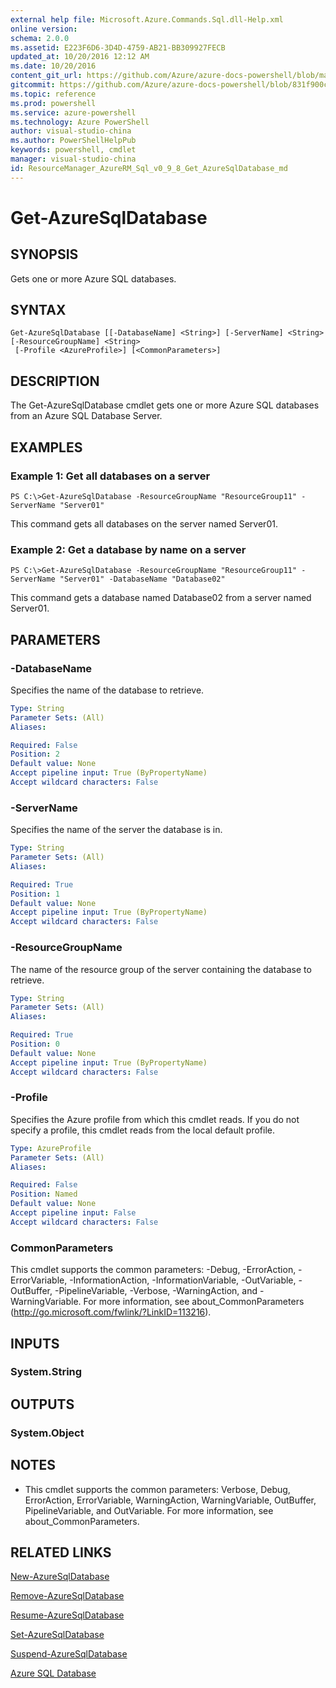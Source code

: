 ```yaml
---
external help file: Microsoft.Azure.Commands.Sql.dll-Help.xml
online version: 
schema: 2.0.0
ms.assetid: E223F6D6-3D4D-4759-AB21-BB309927FECB
updated_at: 10/20/2016 12:12 AM
ms.date: 10/20/2016
content_git_url: https://github.com/Azure/azure-docs-powershell/blob/master/azureps-cmdlets-docs/ResourceManager/AzureRM.Sql/v0.9.8/Get-AzureSqlDatabase.md
gitcommit: https://github.com/Azure/azure-docs-powershell/blob/831f900c1a4babea8fcc8817cfbc25252a1aa872/azureps-cmdlets-docs/ResourceManager/AzureRM.Sql/v0.9.8/Get-AzureSqlDatabase.md
ms.topic: reference
ms.prod: powershell
ms.service: azure-powershell
ms.technology: Azure PowerShell
author: visual-studio-china
ms.author: PowerShellHelpPub
keywords: powershell, cmdlet
manager: visual-studio-china
id: ResourceManager_AzureRM_Sql_v0_9_8_Get_AzureSqlDatabase_md
---
```


# Get-AzureSqlDatabase

## SYNOPSIS
Gets one or more Azure SQL databases.

## SYNTAX

```
Get-AzureSqlDatabase [[-DatabaseName] <String>] [-ServerName] <String> [-ResourceGroupName] <String>
 [-Profile <AzureProfile>] [<CommonParameters>]
```

## DESCRIPTION
The Get-AzureSqlDatabase cmdlet gets one or more Azure SQL databases from an Azure SQL Database Server.

## EXAMPLES

### Example 1: Get all databases on a server
```
PS C:\>Get-AzureSqlDatabase -ResourceGroupName "ResourceGroup11" -ServerName "Server01"
```

This command gets all databases on the server named Server01.

### Example 2: Get a database by name on a server
```
PS C:\>Get-AzureSqlDatabase -ResourceGroupName "ResourceGroup11" -ServerName "Server01" -DatabaseName "Database02"
```

This command gets a database named Database02 from a server named Server01.

## PARAMETERS

### -DatabaseName
Specifies the name of the database to retrieve.

```yaml
Type: String
Parameter Sets: (All)
Aliases: 

Required: False
Position: 2
Default value: None
Accept pipeline input: True (ByPropertyName)
Accept wildcard characters: False
```

### -ServerName
Specifies the name of the server the database is in.

```yaml
Type: String
Parameter Sets: (All)
Aliases: 

Required: True
Position: 1
Default value: None
Accept pipeline input: True (ByPropertyName)
Accept wildcard characters: False
```

### -ResourceGroupName
The name of the resource group of the server containing the database to retrieve.

```yaml
Type: String
Parameter Sets: (All)
Aliases: 

Required: True
Position: 0
Default value: None
Accept pipeline input: True (ByPropertyName)
Accept wildcard characters: False
```

### -Profile
Specifies the Azure profile from which this cmdlet reads.
If you do not specify a profile, this cmdlet reads from the local default profile.

```yaml
Type: AzureProfile
Parameter Sets: (All)
Aliases: 

Required: False
Position: Named
Default value: None
Accept pipeline input: False
Accept wildcard characters: False
```

### CommonParameters
This cmdlet supports the common parameters: -Debug, -ErrorAction, -ErrorVariable, -InformationAction, -InformationVariable, -OutVariable, -OutBuffer, -PipelineVariable, -Verbose, -WarningAction, and -WarningVariable. For more information, see about_CommonParameters (http://go.microsoft.com/fwlink/?LinkID=113216).

## INPUTS

### System.String

## OUTPUTS

### System.Object

## NOTES
* This cmdlet supports the common parameters: Verbose, Debug, ErrorAction, ErrorVariable, WarningAction, WarningVariable, OutBuffer, PipelineVariable, and OutVariable. For more information, see about_CommonParameters.

## RELATED LINKS

[New-AzureSqlDatabase]()

[Remove-AzureSqlDatabase]()

[Resume-AzureSqlDatabase]()

[Set-AzureSqlDatabase]()

[Suspend-AzureSqlDatabase]()

[Azure SQL Database]()


